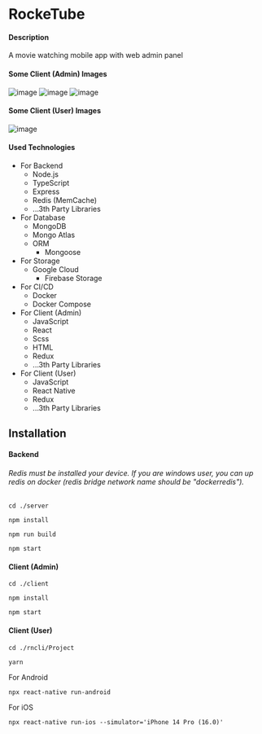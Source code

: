 # RockeTube

#### Description
A movie watching mobile app with web admin panel

#### Some Client (Admin) Images

![image](https://user-images.githubusercontent.com/68450622/219399831-609b22ae-d9bd-4666-9584-031093260344.png)
![image](https://user-images.githubusercontent.com/68450622/219400014-2c602526-11e4-4aac-9223-9ccff9cacdde.png)
![image](https://user-images.githubusercontent.com/68450622/219400485-752249dd-271f-4f9c-9403-5fa784f7c84a.png)

#### Some Client (User) Images
![image](https://user-images.githubusercontent.com/68450622/219408841-61551a98-c4cd-468c-b371-7bfed5fd933c.png)



#### Used Technologies

* For Backend
  * Node.js
  * TypeScript
  * Express
  * Redis (MemCache)
  * ...3th Party Libraries
* For Database
  * MongoDB
  * Mongo Atlas
  * ORM
    * Mongoose
* For Storage
  * Google Cloud
    * Firebase Storage
* For CI/CD
  * Docker
  * Docker Compose
* For Client (Admin)
  * JavaScript
  * React
  * Scss
  * HTML
  * Redux
  * ...3th Party Libraries
* For Client (User)
  * JavaScript
  * React Native
  * Redux
  * ...3th Party Libraries
  
## Installation

#### Backend
###### Redis must be installed your device. If you are windows user, you can up redis on docker (redis bridge network name should be "dockerredis").

```
cd ./server

npm install

npm run build

npm start
```

#### Client (Admin)

```
cd ./client

npm install

npm start
```

#### Client (User)

```
cd ./rncli/Project

yarn
```
For Android
```
npx react-native run-android
```
For iOS
```
npx react-native run-ios --simulator='iPhone 14 Pro (16.0)'
```




















  
